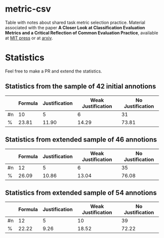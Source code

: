 # metric-csv

Table with notes about shared task metric selection practice. Material associated with the paper **A Closer Look at Classification Evaluation Metrics and a Critical Reflection of Common Evaluation Practice**, available at [MIT press](https://direct.mit.edu/tacl/article/doi/10.1162/tacl_a_00675/122720/A-Closer-Look-at-Classification-Evaluation-Metrics) or at [arxiv](https://arxiv.org/abs/2404.16958).

# Statistics

Feel free to make a PR and extend the statistics.

## Statistics from the sample of 42 initial annotions

|    | Formula | Justification | Weak Justification | No Justification |
|----|---------|---------------|--------------------|------------------|
|\#n | 10      | 5             | 6                  | 31               |
|%   | 23.81   | 11.90         | 14.29              | 73.81            |

## Statistics from extended sample of 46 annotions

|    | Formula | Justification | Weak Justification | No Justification |
|----|---------|---------------|--------------------|------------------|
|\#n | 12      | 5             | 6                  | 35               |
|%   | 26.09   | 10.86         | 13.04              | 76.08            |

## Statistics from extended sample of 54 annotions

|    | Formula | Justification | Weak Justification | No Justification |
|----|---------|---------------|--------------------|------------------|
|\#n | 12      | 5             | 10                 | 39               |
|%   | 22.22   | 9.26          | 18.52              | 72.22            |

